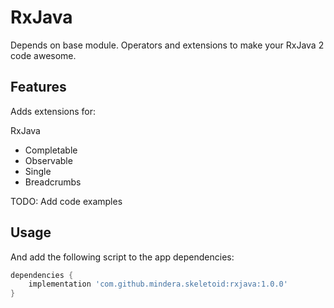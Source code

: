 # RxJava

Depends on base module.
Operators and extensions to make your RxJava 2 code awesome.

## Features
Adds extensions for:

RxJava
- Completable
- Observable
- Single
- Breadcrumbs


TODO: Add code examples

## Usage
And add the following script to the app dependencies:

```groovy
dependencies {
    implementation 'com.github.mindera.skeletoid:rxjava:1.0.0'
}
```